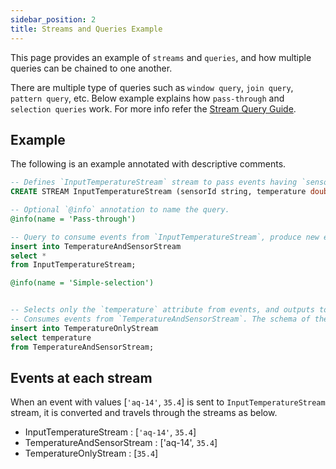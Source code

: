 ```yaml
---
sidebar_position: 2
title: Streams and Queries Example
---
```


This page provides an example of `streams` and `queries`, and how multiple queries can be chained to one another.

There are multiple type of queries such as `window query`, `join query`, `pattern query`, etc. Below example explains how `pass-through` and `selection queries` work. For more info refer the [Stream Query Guide](../query-guide/index.md).

## Example

The following is an example annotated with descriptive comments.

```sql
-- Defines `InputTemperatureStream` stream to pass events having `sensorId` and `temperature` attributes of types `string` and `double`.
CREATE STREAM InputTemperatureStream (sensorId string, temperature double);

-- Optional `@info` annotation to name the query.
@info(name = 'Pass-through')

-- Query to consume events from `InputTemperatureStream`, produce new events by selecting all the attributes from the incoming events, and outputs them to `TemperatureStream`.
insert into TemperatureAndSensorStream
select *
from InputTemperatureStream;

@info(name = 'Simple-selection')


-- Selects only the `temperature` attribute from events, and outputs to `TemperatureOnlyStream`.
-- Consumes events from `TemperatureAndSensorStream`. The schema of the stream is inferred from the previous query, hence no need to be defined.
insert into TemperatureOnlyStream
select temperature
from TemperatureAndSensorStream;
```

## Events at each stream

When an event with values [`'aq-14'`, `35.4`] is sent to `InputTemperatureStream` stream, it is converted and travels through the streams as below.

- InputTemperatureStream : [`'aq-14'`, `35.4`]
- TemperatureAndSensorStream : ['aq-14', `35.4`]
- TemperatureOnlyStream : [`35.4`]
